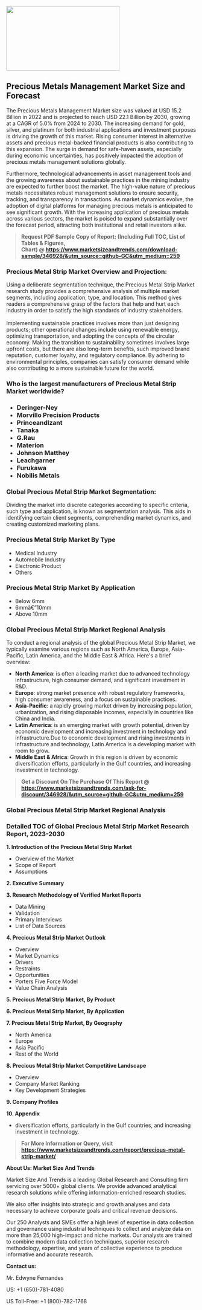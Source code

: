 <p><img class="alignnone size-medium wp-image-20088" src="https://ffe5etoiles.com/wp-content/uploads/2024/12/MST1-300x171.png" alt="" width="300" height="171" /></p><h2>Precious Metals Management Market Size and Forecast</h2><p>The Precious Metals Management Market size was valued at USD 15.2 Billion in 2022 and is projected to reach USD 22.1 Billion by 2030, growing at a CAGR of 5.0% from 2024 to 2030. The increasing demand for gold, silver, and platinum for both industrial applications and investment purposes is driving the growth of this market. Rising consumer interest in alternative assets and precious metal-backed financial products is also contributing to this expansion. The surge in demand for safe-haven assets, especially during economic uncertainties, has positively impacted the adoption of precious metals management solutions globally.</p><p>Furthermore, technological advancements in asset management tools and the growing awareness about sustainable practices in the mining industry are expected to further boost the market. The high-value nature of precious metals necessitates robust management solutions to ensure security, tracking, and transparency in transactions. As market dynamics evolve, the adoption of digital platforms for managing precious metals is anticipated to see significant growth. With the increasing application of precious metals across various sectors, the market is poised to expand substantially over the forecast period, attracting both institutional and retail investors alike.</p></p><blockquote id="" class=""><strong>Request PDF Sample Copy of Report: (Including Full TOC, List of Tables &amp; Figures, Chart)&nbsp;@&nbsp;<strong><a href="https://www.marketsizeandtrends.com/download-sample/346928/&utm_source=github-GC&utm_medium=259" target="_blank">https://www.marketsizeandtrends.com/download-sample/346928/&utm_source=github-GC&utm_medium=259</a></strong></strong></blockquote><h3 id="" class="">Precious Metal Strip Market&nbsp;Overview and Projection:</h3><p id="" class="">Using a deliberate segmentation technique, the Precious Metal Strip Market research study provides a comprehensive analysis of multiple market segments, including application, type, and location. This method gives readers a comprehensive grasp of the factors that help and hurt each industry in order to satisfy the high standards of industry stakeholders. <br /> <br />Implementing sustainable practices involves more than just designing products; other operational changes include using renewable energy, optimizing transportation, and adopting the concepts of the circular economy. Making the transition to sustainability sometimes involves large upfront costs, but there are also long-term benefits, such improved brand reputation, customer loyalty, and regulatory compliance. By adhering to environmental principles, companies can satisfy consumer demand while also contributing to a more sustainable future for the world.</p><h3 id="" class="">Who is the largest manufacturers of&nbsp;Precious Metal Strip Market worldwide?</h3><h3 class=""><p><ul><li>Deringer-Ney </li><li> Morvillo Precision Products </li><li> Princeandlzant </li><li> Tanaka </li><li> G.Rau </li><li> Materion </li><li> Johnson Matthey </li><li> Leachgarner </li><li> Furukawa </li><li> Nobilis Metals</li></ul></p></h3><h3 id="" class="">Global&nbsp;Precious Metal Strip Market Segmentation:</h3><p id="" class="">Dividing the market into discrete categories according to specific criteria, such type and application, is known as segmentation analysis. This aids in identifying certain client segments, comprehending market dynamics, and creating customized marketing plans.</p><h3 id="" class="">Precious Metal Strip Market&nbsp;By Type</h3><p><p><ul><li>Medical Industry</li><li> Automobile Industry</li><li> Electronic Product</li><li> Others</p></li></ul></p></p><h3 id="" class="">Precious Metal Strip Market&nbsp;By Application</h3><p class=""><p><ul><li>Below 6mm</li><li> 6mmâ€”10mm</li><li> Above 10mm</li></ul></p></p><h3 id="" class="">Global Precious Metal Strip Market Regional Analysis</h3><p id="" class="">To conduct a regional analysis of the global Precious Metal Strip Market, we typically examine various regions such as North America, Europe, Asia-Pacific, Latin America, and the Middle East &amp; Africa. Here's a brief overview:</p><ul><li><strong>North America</strong>: is often a leading market due to advanced technology infrastructure, high consumer demand, and significant investment in R&amp;D.</li><li><strong>Europe</strong>: strong market presence with robust regulatory frameworks, high consumer awareness, and a focus on sustainable practices.</li><li><strong>Asia-Pacific</strong>: a rapidly growing market driven by increasing population, urbanization, and rising disposable incomes, especially in countries like China and India.</li><li><strong>Latin America</strong>: is an emerging market with growth potential, driven by economic development and increasing investment in technology and infrastructure.Due to economic development and rising investments in infrastructure and technology, Latin America is a developing market with room to grow.</li><li><strong>Middle East &amp; Africa</strong>: Growth in this region is driven by economic diversification efforts, particularly in the Gulf countries, and increasing investment in technology.</li></ul><blockquote id="" class=""><strong>Get a Discount On The Purchase Of This Report @ <strong><a href="https://www.marketsizeandtrends.com/ask-for-discount/346928/&utm_source=github-GC&utm_medium=259" target="_blank">https://www.marketsizeandtrends.com/ask-for-discount/346928/&utm_source=github-GC&utm_medium=259</a></strong></strong></blockquote><h3 id="" class="">Global Precious Metal Strip Market Regional Analysis</h3><h3 id="" class="">Detailed TOC of Global Precious Metal Strip Market Research Report, 2023-2030</h3><p id="" class=""><strong>1. Introduction of the Precious Metal Strip Market</strong></p><ul><li>Overview of the Market</li><li>Scope of Report</li><li>Assumptions</li></ul><p id="" class=""><strong>2. Executive Summary</strong></p><p id="" class=""><strong>3. Research Methodology of Verified Market Reports</strong></p><ul><li>Data Mining</li><li>Validation</li><li>Primary Interviews</li><li>List of Data Sources</li></ul><p id="" class=""><strong>4. Precious Metal Strip Market Outlook</strong></p><ul><li>Overview</li><li>Market Dynamics</li><li>Drivers</li><li>Restraints</li><li>Opportunities</li><li>Porters Five Force Model</li><li>Value Chain Analysis</li></ul><p id="" class=""><strong>5. Precious Metal Strip Market, By Product</strong></p><p id="" class=""><strong>6. Precious Metal Strip Market, By Application</strong></p><p id="" class=""><strong>7. Precious Metal Strip Market, By Geography</strong></p><ul><li>North America</li><li>Europe</li><li>Asia Pacific</li><li>Rest of the World</li></ul><p id="" class=""><strong>8. Precious Metal Strip Market Competitive Landscape</strong></p><ul><li>Overview</li><li>Company Market Ranking</li><li>Key Development Strategies</li></ul><p id="" class=""><strong>9. Company Profiles</strong></p><p id="" class=""><strong>10. Appendix</strong></p><ul><li>diversification efforts, particularly in the Gulf countries, and increasing investment in technology.</li></ul><blockquote id="" class=""><strong>For More Information or Query, visit <strong><strong><a href="https://www.marketsizeandtrends.com/report/precious-metal-strip-market/" target="_blank">https://www.marketsizeandtrends.com/report/precious-metal-strip-market/</a></strong></strong></strong></blockquote><p id="" class=""><strong>About Us: Market Size And Trends</strong></p><p id="" class="">Market Size And Trends is a leading Global Research and Consulting firm servicing over 5000+ global clients. We provide advanced analytical research solutions while offering information-enriched research studies.</p><p id="" class="">We also offer insights into strategic and growth analyses and data necessary to achieve corporate goals and critical revenue decisions.</p><p id="" class="">Our 250 Analysts and SMEs offer a high level of expertise in data collection and governance using industrial techniques to collect and analyze data on more than 25,000 high-impact and niche markets. Our analysts are trained to combine modern data collection techniques, superior research methodology, expertise, and years of collective experience to produce informative and accurate research.</p><p id="" class=""><strong>Contact us:</strong></p><p id="" class="">Mr. Edwyne Fernandes</p><p id="" class="">US: +1 (650)-781-4080</p><p id="" class="">US Toll-Free: +1 (800)-782-1768</p>
